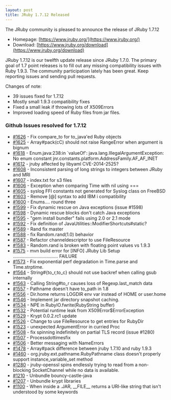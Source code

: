 ```yaml
---
layout: post
title: JRuby 1.7.12 Released
---
```

The JRuby community is pleased to announce the release of JRuby 1.7.12

- Homepage: [https://www.jruby.org/](https://www.jruby.org/)
- Download: [https://www.jruby.org/download](https://www.jruby.org/download)

JRuby 1.7.12 is our twelfth update release since JRuby 1.7.0.  The primary goal of 1.7 point releases is to fill out any missing compatibility issues with Ruby 1.9.3.  The community participation lately has been great.  Keep reporting issues and sending pull requests.

Changes of note:

- 39 issues fixed for 1.7.12
- Mostly small 1.9.3 compatibility fixes
- Fixed a small leak if throwing lots of X509Errors
- Improved loading speed of Ruby files from jar files.

### Github Issues resolved for 1.7.12

<ul>
<li><a href="https://github.com/jruby/jruby/pull/1626">#1626</a> - Fix compare_to for to_java'ed Ruby objects</li>
<li><a href="https://github.com/jruby/jruby/pull/1625">#1625</a> - Array#pack(cC) should not raise RangeError when argument is bignum</li>
<li><a href="https://github.com/jruby/jruby/issues/1618">#1618</a> - Enum.java:238:in `valueOf': java.lang.IllegalArgumentException: No enum constant jnr.constants.platform.AddressFamily.AF_AF_INET</li>
<li><a href="https://github.com/jruby/jruby/issues/1612">#1612</a> - jruby affected by libyaml CVE-2014-2525?</li>
<li><a href="https://github.com/jruby/jruby/issues/1608">#1608</a> - Inconsistent parsing of long strings to integers between JRuby and MRI</li>
<li><a href="https://github.com/jruby/jruby/issues/1607">#1607</a> - index.txt for s3 files</li>
<li><a href="https://github.com/jruby/jruby/issues/1606">#1606</a> - Exception when comparing Time with nil using ===</li>
<li><a href="https://github.com/jruby/jruby/issues/1605">#1605</a> - syslog FFI constants not generated for Syslog class on FreeBSD</li>
<li><a href="https://github.com/jruby/jruby/pull/1603">#1603</a> - Remove [@] syntax to add IBM i compatibility</li>
<li><a href="https://github.com/jruby/jruby/pull/1600">#1600</a> - Enums.... round three</li>
<li><a href="https://github.com/jruby/jruby/pull/1599">#1599</a> - Fix dynamic rescue on Java exceptions (issue #1598)</li>
<li><a href="https://github.com/jruby/jruby/issues/1598">#1598</a> - Dynamic rescue blocks don't catch Java exceptions</li>
<li><a href="https://github.com/jruby/jruby/issues/1595">#1595</a> - "gem install bundler" fails using 2.0 or 2.1 mode</li>
<li><a href="https://github.com/jruby/jruby/pull/1592">#1592</a> - Fix definition of JavaUtilities::ModifierShortcuts#static?</li>
<li><a href="https://github.com/jruby/jruby/pull/1589">#1589</a> - Rand fix master</li>
<li><a href="https://github.com/jruby/jruby/pull/1588">#1588</a> - fix Random.rand(1.0) behavior</li>
<li><a href="https://github.com/jruby/jruby/pull/1587">#1587</a> - Refactor channeldescriptor to use FileResource</li>
<li><a href="https://github.com/jruby/jruby/issues/1583">#1583</a> - Random.rand is broken with floating point values vs 1.9.3</li>
<li><a href="https://github.com/jruby/jruby/issues/1575">#1575</a> - mvn build error for [INFO] JRuby Lib Setup ................................... FAILURE</li>
<li><a href="https://github.com/jruby/jruby/pull/1573">#1573</a> - Fix exponential perf degradation in Time.parse and Time.strptime.</li>
<li><a href="https://github.com/jruby/jruby/pull/1564">#1564</a> - String#{to_r,to_c} should not use backref when calling gsub internally</li>
<li><a href="https://github.com/jruby/jruby/issues/1563">#1563</a> - Calling String#to_r causes loss of Regexp.last_match data</li>
<li><a href="https://github.com/jruby/jruby/pull/1557">#1557</a> - Pathname doesn't have to_path in 1.8</li>
<li><a href="https://github.com/jruby/jruby/issues/1556">#1556</a> - Dir.home returns LOGDIR env var instead of HOME or user.home</li>
<li><a href="https://github.com/jruby/jruby/pull/1546">#1546</a> - Implement jar directory snapshot caching.</li>
<li><a href="https://github.com/jruby/jruby/issues/1534">#1534</a> - NPE in RubyIO.fwrite(RubyString buffer)</li>
<li><a href="https://github.com/jruby/jruby/issues/1532">#1532</a> - Potential runtime leak from X509Error$ErrorException</li>
<li><a href="https://github.com/jruby/jruby/pull/1529">#1529</a> - Krypt 0.0.2.rc1 update</li>
<li><a href="https://github.com/jruby/jruby/pull/1526">#1526</a> - Change to use FileResource to get entries for RubyDir</li>
<li><a href="https://github.com/jruby/jruby/issues/1523">#1523</a> - unexpected ArgumentError in curried Proc</li>
<li><a href="https://github.com/jruby/jruby/pull/1508">#1508</a> - fix spinning indefinitely on partial TLS record (issue #1280)</li>
<li><a href="https://github.com/jruby/jruby/pull/1507">#1507</a> - Processdottimesfix</li>
<li><a href="https://github.com/jruby/jruby/pull/1506">#1506</a> - Better messaging with NameErrors</li>
<li><a href="https://github.com/jruby/jruby/issues/1478">#1478</a> - Array#pack difference between jruby 1.7.10 and ruby 1.9.3</li>
<li><a href="https://github.com/jruby/jruby/issues/1460">#1460</a> - org.jruby.ext.pathname.RubyPathname class doesn't properly support instance_variable_set method</li>
<li><a href="https://github.com/jruby/jruby/issues/1280">#1280</a> - jruby-openssl spins endlessly trying to read from a non-blocking SocketChannel while no data is available.</li>
<li><a href="https://github.com/jruby/jruby/issues/1210">#1210</a> - Unbundle bouncy-castle-java</li>
<li><a href="https://github.com/jruby/jruby/issues/1207">#1207</a> - Unbundle krypt libraries</li>
<li><a href="https://github.com/jruby/jruby/issues/1100">#1100</a> - When inside a .JAR, __FILE__ returns a URI-like string that isn't understood by some keywords</li>
</ul>
